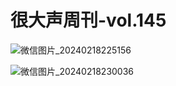 # 很大声周刊-vol.145
![微信图片_20240218225156](https://github.com/hendasheng/HenDaShengWeekly/assets/20842136/0acbe0f2-fcd4-4209-ac76-b9c5ce9b2833)

![微信图片_20240218230036](https://github.com/hendasheng/HenDaShengWeekly/assets/20842136/17900c6b-3b26-4a7e-9f25-94310cc46604)
